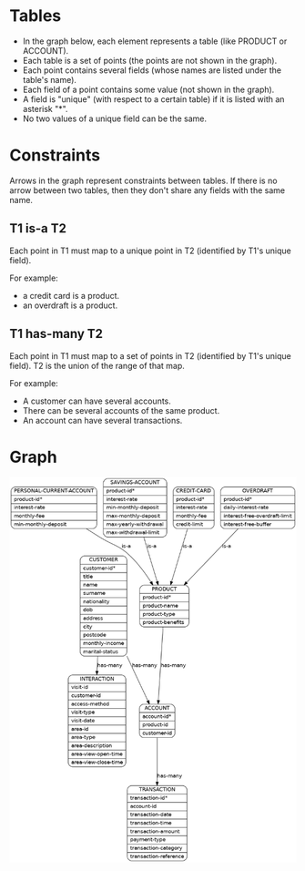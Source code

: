 # Tables

- In the graph below, each element represents a table (like PRODUCT or ACCOUNT).  
- Each table is a set of points (the points are not shown in the graph).  
- Each point contains several fields (whose names are listed under the table's name).  
- Each field of a point contains some value (not shown in the graph).  
- A field is "unique" (with respect to a certain table) if it is listed with an asterisk "\*".  
- No two values of a unique field can be the same.  

# Constraints

Arrows in the graph represent constraints between tables. If there is no arrow between two tables, then they don't share any fields with the same name.

## T1 is-a T2

Each point in T1 must map to a unique point in T2 (identified by T1's unique field).

For example:

- a credit card is a product. 
- an overdraft is a product.


## T1 has-many T2

Each point in T1 must map to a set of points in T2 (identified by T1's unique field). T2 is the union of the range of that map.

For example: 

- A customer can have several accounts.
- There can be several accounts of the same product.
- An account can have several transactions.

# Graph

![schema](schema.dot.png)
